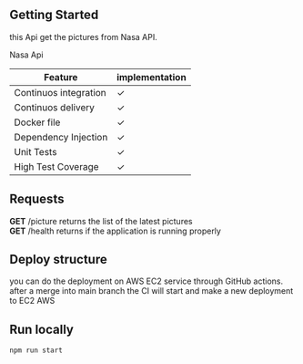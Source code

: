 ## Getting Started

this Api get the pictures from Nasa API.

Nasa Api 

| Feature               | implementation
|-----------------------|------------------------------
| Continuos integration | ✓
| Continuos delivery    | ✓
| Docker file           | ✓
| Dependency Injection  | ✓                            
| Unit Tests            | ✓
| High Test Coverage    | ✓                            

## Requests
<b>GET</b> /picture returns the list of the latest pictures
<br><b>GET</b> /health returns if the application is running properly

## Deploy structure

you can do the deployment on AWS EC2 service through GitHub actions. after a merge into main branch the CI will start and make a new deployment to EC2 AWS

## Run locally

```bash
npm run start
```

